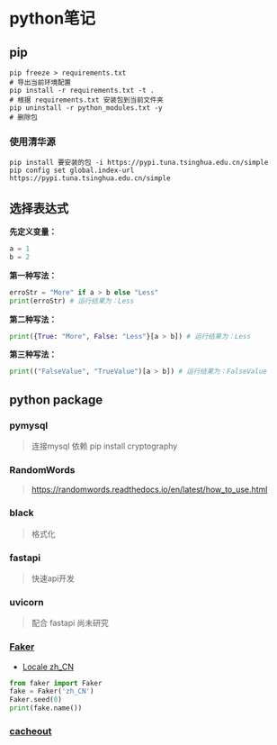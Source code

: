 # python笔记

## pip

```shell
pip freeze > requirements.txt
# 导出当前环境配置
pip install -r requirements.txt -t .
# 根据 requirements.txt 安装包到当前文件夹
pip uninstall -r python_modules.txt -y
# 删除包
```

### 使用清华源

```shell
pip install 要安装的包 -i https://pypi.tuna.tsinghua.edu.cn/simple
pip config set global.index-url https://pypi.tuna.tsinghua.edu.cn/simple
```

## 选择表达式

**先定义变量：**

```Python
a = 1
b = 2
```

**第一种写法：**

```Python
erroStr = "More" if a > b else "Less"
print(erroStr) # 运行结果为：Less
```

**第二种写法：**

```Python
print({True: "More", False: "Less"}[a > b]) # 运行结果为：Less
```

**第三种写法：**

```Python
print(("FalseValue", "TrueValue")[a > b]) # 运行结果为：FalseValue
```

## python package

### pymysql

> 连接mysql
> 依赖 pip install cryptography

### RandomWords

> <https://randomwords.readthedocs.io/en/latest/how_to_use.html>

### black

> 格式化

### fastapi

> 快速api开发

### uvicorn

> 配合 fastapi 尚未研究

### [Faker](https://faker.readthedocs.io/en/master/)

- [Locale zh_CN](https://faker.readthedocs.io/en/master/locales/zh_CN.html#faker-providers-address)

```python
from faker import Faker
fake = Faker('zh_CN')
Faker.seed(0)
print(fake.name())
```

### [cacheout](https://cacheout.readthedocs.io/en/latest/)